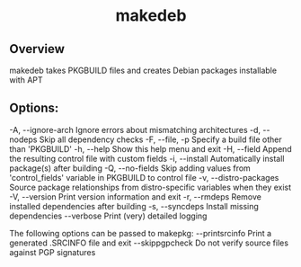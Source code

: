<div align="center">
    <h1>makedeb</h1>
</div>

## Overview
makedeb takes PKGBUILD files and creates Debian packages installable with APT

## Options:
  -A, --ignore-arch        Ignore errors about mismatching architectures
  -d, --nodeps             Skip all dependency checks
  -F, --file, -p           Specify a build file other than 'PKGBUILD'
  -h, --help               Show this help menu and exit
  -H, --field              Append the resulting control file with custom fields
  -i, --install            Automatically install package(s) after building
  -Q, --no-fields          Skip adding values from 'control_fields' variable in PKGBUILD to control file
  -v, --distro-packages    Source package relationships from distro-specific variables when they exist
  -V, --version            Print version information and exit
  -r, --rmdeps             Remove installed dependencies after building
  -s, --syncdeps           Install missing dependencies
  --verbose                Print (very) detailed logging

The following options can be passed to makepkg:
  --printsrcinfo           Print a generated .SRCINFO file and exit
  --skippgpcheck           Do not verify source files against PGP signatures

